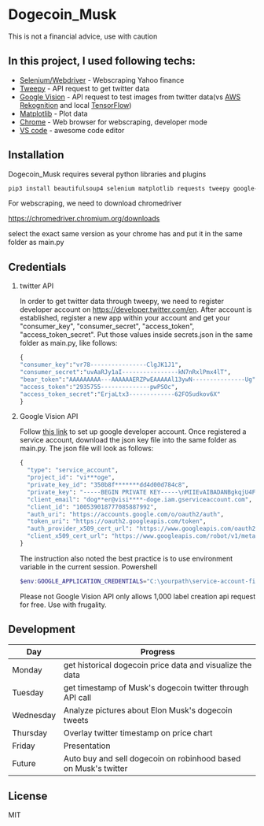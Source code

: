 # Dogecoin_Musk
 This is not a financial advice, use with caution

## In this project, I used following techs:
- [Selenium/Webdriver] - Webscraping Yahoo finance
- [Tweepy] - API request to get twitter data
- [Google Vision] - API request to test images from twitter data(vs [AWS Rekognition] and local [TensorFlow])
- [Matplotlib] - Plot data
- [Chrome] - Web browser for webscraping, developer mode 
- [VS code] - awesome code editor


## Installation

Dogecoin_Musk requires several python libraries and plugins

```sh
pip3 install beautifulsoup4 selenium matplotlib requests tweepy google-cloud-vision
```

For webscraping, we need to download chromedriver

https://chromedriver.chromium.org/downloads

select the exact same version as your chrome has and put it in the same folder as main.py

## Credentials
1. twitter API

    In order to get twitter data through tweepy, we need to register developer account on https://developer.twitter.com/en. After account is established, register a new app within your account and get your "consumer_key", "consumer_secret", "access_token", "access_token_secret". Put those values inside secrets.json in the same folder as main.py, like follows:
    ```python
    {
    "consumer_key":"vr78----------------ClgJK1J1",
    "consumer_secret":"uvAaRJy1aI----------------kN7nRxlPmx4lT",
    "bear_token":"AAAAAAAAA---AAAAAAERZPwEAAAAAl13ywN---------------Ug",
    "access_token":"2935755--------------pwPSOc",
    "access_token_secret":"ErjaLtx3-------------62FO5udkov6X"
    }
    ```
    
2. Google Vision API

    Follow [this link] to set up google developer account. Once registered a service account, download the json key file into the same folder as main.py. The json file will look as follows:
    ```python
    {
      "type": "service_account",
      "project_id": "vi***oge",
      "private_key_id": "350b8f*******dd4d00d784c8",
      "private_key": "-----BEGIN PRIVATE KEY-----\nMIIEvAIBADANBgkqjU4FUCn....i8LQ3gF0qVD1sQlXuxe\n6PwI0huXQn6E6VxpAhMUPg==\n-----END PRIVATE KEY-----\n",
      "client_email": "dog**er@visi****-doge.iam.gserviceaccount.com",
      "client_id": "100539018777085887992",
      "auth_uri": "https://accounts.google.com/o/oauth2/auth",
      "token_uri": "https://oauth2.googleapis.com/token",
      "auth_provider_x509_cert_url": "https://www.googleapis.com/oauth2/v1/certs",
      "client_x509_cert_url": "https://www.googleapis.com/robot/v1/metadata/x509/d******gserviceaccount.com"
    }
    ```
    The instruction also noted the best practice is to use environment variable in the current session.
    Powershell
    ```powershell
    $env:GOOGLE_APPLICATION_CREDENTIALS="C:\yourpath\service-account-file.json"
    ```
    
    Please not Google Vision API only allows 1,000 label creation api request for free. Use with frugality.
## Development
| Day | Progress |
| ------ | ------ |
| Monday | get historical dogecoin price data and visualize the data |
| Tuesday | get timestamp of Musk's dogecoin twitter through API call |
| Wednesday | Analyze pictures about Elon Musk's dogecoin tweets |
| Thursday | Overlay twitter timestamp on price chart |
| Friday | Presentation |
|Future | Auto buy and sell dogecoin on robinhood based on Musk's twitter |


## License

MIT


[//]: # 
   [Selenium/Webdriver]: <https://www.selenium.dev/documentation/en/webdriver/>
   [tweepy]: <https://www.tweepy.org/>
   [Google Vision]: <https://cloud.google.com/vision>
   [Matplotlib]: <https://matplotlib.org/>
   [Chrome]: <https://www.google.com/chrome/>
   [VS code]: <https://code.visualstudio.com/>
   [this link]: <https://cloud.google.com/vision/docs/setup>
   [AWS Rekognition]: <https://aws.amazon.com/rekognition>
   [TensorFlow]: <https://www.tensorflow.org/>
